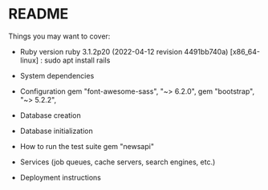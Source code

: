 # README



Things you may want to cover:

* Ruby version
   ruby 3.1.2p20 (2022-04-12 revision 4491bb740a) [x86_64-linux] : 
     sudo apt install rails
   
* System dependencies
  

* Configuration
  gem "font-awesome-sass", "~> 6.2.0",
  gem "bootstrap", "~> 5.2.2",

* Database creation

* Database initialization

* How to run the test suite
gem "newsapi"

* Services (job queues, cache servers, search engines, etc.)

* Deployment instructions

